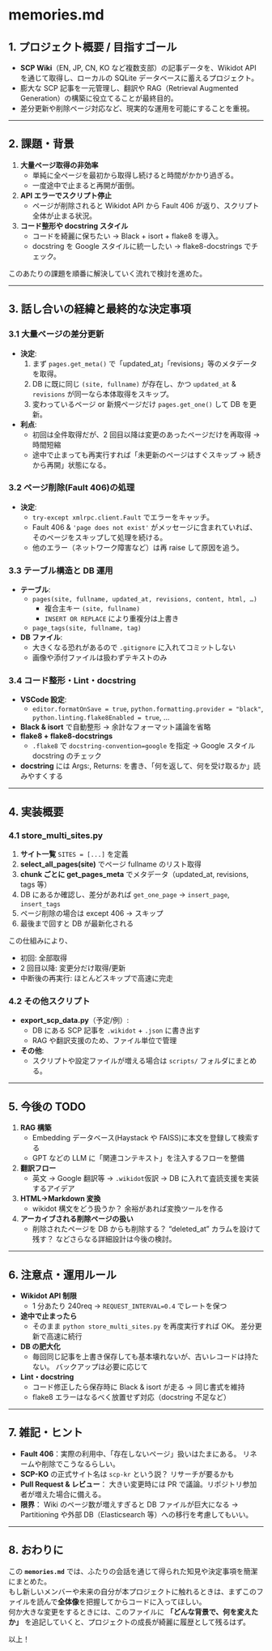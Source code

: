 # memories.md

## 1. プロジェクト概要 / 目指すゴール

- **SCP Wiki**（EN, JP, CN, KO など複数支部）の記事データを、Wikidot API を通じて取得し、ローカルの SQLite データベースに蓄えるプロジェクト。
- 膨大な SCP 記事を一元管理し、翻訳や RAG（Retrieval Augmented Generation）の構築に役立てることが最終目的。
- 差分更新や削除ページ対応など、現実的な運用を可能にすることを重視。

---

## 2. 課題・背景

1. **大量ページ取得の非効率**
   - 単純に全ページを最初から取得し続けると時間がかかり過ぎる。
   - 一度途中で止まると再開が面倒。
2. **API エラーでスクリプト停止**
   - ページが削除されると Wikidot API から Fault 406 が返り、スクリプト全体が止まる状況。
3. **コード整形や docstring スタイル**
   - コードを綺麗に保ちたい → Black + isort + flake8 を導入。
   - docstring を Google スタイルに統一したい → flake8-docstrings でチェック。

このあたりの課題を順番に解決していく流れで検討を進めた。

---

## 3. 話し合いの経緯と最終的な決定事項

### 3.1 大量ページの差分更新

- **決定**:
  1. まず `pages.get_meta()` で「updated_at」「revisions」等のメタデータを取得。
  2. DB に既に同じ `(site, fullname)` が存在し、かつ `updated_at` & `revisions` が同一なら本体取得をスキップ。
  3. 変わっているページ or 新規ページだけ `pages.get_one()` して DB を更新。
- **利点**:
  - 初回は全件取得だが、2 回目以降は変更のあったページだけを再取得 → 時間短縮
  - 途中で止まっても再実行すれば「未更新のページはすぐスキップ → 続きから再開」状態になる。

### 3.2 ページ削除(Fault 406)の処理

- **決定**:
  - `try-except xmlrpc.client.Fault` でエラーをキャッチ。
  - Fault 406 & `'page does not exist'` がメッセージに含まれていれば、そのページをスキップして処理を続ける。
  - 他のエラー（ネットワーク障害など）は再 raise して原因を追う。

### 3.3 テーブル構造と DB 運用

- **テーブル**:
  - `pages(site, fullname, updated_at, revisions, content, html, …)`
    - 複合主キー `(site, fullname)`
    - `INSERT OR REPLACE` により重複分は上書き
  - `page_tags(site, fullname, tag)`
- **DB ファイル**:
  - 大きくなる恐れがあるので `.gitignore` に入れてコミットしない
  - 画像や添付ファイルは扱わずテキストのみ

### 3.4 コード整形・Lint・docstring

- **VSCode 設定**:
  - `editor.formatOnSave = true`, `python.formatting.provider = "black"`,  
    `python.linting.flake8Enabled = true`, …
- **Black & isort** で自動整形 → 余計なフォーマット議論を省略
- **flake8 + flake8-docstrings**
  - `.flake8` で `docstring-convention=google` を指定 → Google スタイル docstring のチェック
- **docstring** には Args:, Returns: を書き、「何を返して、何を受け取るか」読みやすくする

---

## 4. 実装概要

### 4.1 store_multi_sites.py

1. **サイト一覧** `SITES = [...]` を定義
2. **select_all_pages(site)** でページ fullname のリスト取得
3. **chunk ごとに get_pages_meta** でメタデータ（updated_at, revisions, tags 等）
4. DB にあるか確認し、差分があれば `get_one_page` → `insert_page`, `insert_tags`
5. ページ削除の場合は except 406 → スキップ
6. 最後まで回すと DB が最新化される

この仕組みにより、

- 初回: 全部取得
- 2 回目以降: 変更分だけ取得/更新
- 中断後の再実行: ほとんどスキップで高速に完走

### 4.2 その他スクリプト

- **export_scp_data.py**（予定/例）:
  - DB にある SCP 記事を `.wikidot` + `.json` に書き出す
  - RAG や翻訳支援のため、ファイル単位で管理
- **その他**:
  - スクリプトや設定ファイルが増える場合は `scripts/` フォルダにまとめる。

---

## 5. 今後の TODO

1. **RAG 構築**
   - Embedding データベース(Haystack や FAISS)に本文を登録して検索する
   - GPT などの LLM に「関連コンテキスト」を注入するフローを整備
2. **翻訳フロー**
   - 英文 → Google 翻訳等 → `.wikidot`仮訳 → DB に入れて査読支援を実装するアイデア
3. **HTML→Markdown 変換**
   - wikidot 構文をどう扱うか？ 余裕があれば変換ツールを作る
4. **アーカイブされる削除ページの扱い**
   - 削除されたページを DB からも削除する？ “deleted_at” カラムを設けて残す？ などさらなる詳細設計は今後の検討。

---

## 6. 注意点・運用ルール

- **Wikidot API 制限**
  - 1 分あたり 240req → `REQUEST_INTERVAL=0.4` でレートを保つ
- **途中で止まったら**
  - そのまま `python store_multi_sites.py` を再度実行すれば OK。 差分更新で高速に続行
- **DB の肥大化**
  - 毎回同じ記事を上書き保存しても基本壊れないが、古いレコードは持たない。 バックアップは必要に応じて
- **Lint・docstring**
  - コード修正したら保存時に Black & isort が走る → 同じ書式を維持
  - flake8 エラーはなるべく放置せず対応（docstring 不足など）

---

## 7. 雑記・ヒント

- **Fault 406**：実際の利用中、「存在しないページ」扱いはたまにある。 リネームや削除でこうなるらしい。
- **SCP-KO** の正式サイト名は `scp-kr` という説？ リサーチが要るかも
- **Pull Request & レビュー**： 大きい変更時には PR で議論。リポジトリ参加者が増えた場合に備える。
- **限界**： Wiki のページ数が増えすぎると DB ファイルが巨大になる → Partitioning や外部 DB（Elasticsearch 等）への移行を考慮してもいい。

---

## 8. おわりに

この **`memories.md`** では、ふたりの会話を通じて得られた知見や決定事項を簡潔にまとめた。  
もし新しいメンバーや未来の自分が本プロジェクトに触れるときは、まずこのファイルを読んで**全体像**を把握してからコードに入ってほしい。  
何か大きな変更をするときには、このファイルに **「どんな背景で、何を変えたか」** を追記していくと、プロジェクトの成長が綺麗に履歴として残るはず。

以上！
